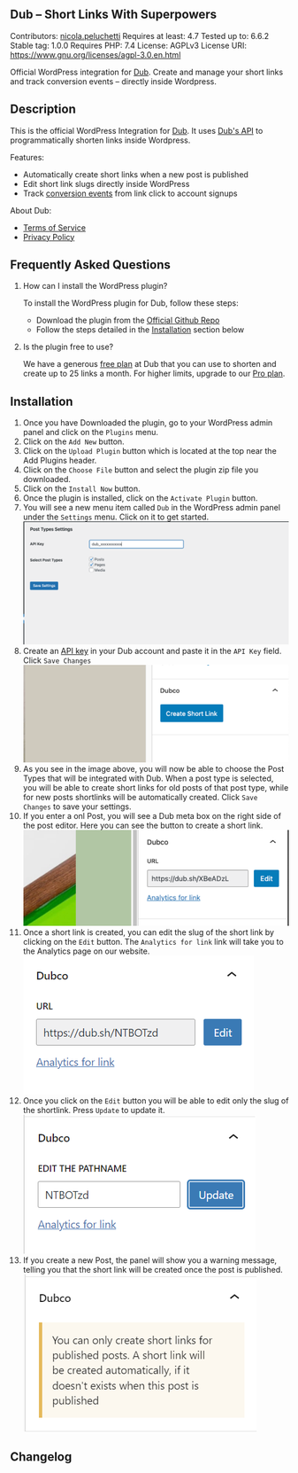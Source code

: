 ## Dub – Short Links With Superpowers

Contributors: [nicola.peluchetti](https://github.com/nicoladj77)
Requires at least: 4.7
Tested up to: 6.6.2
Stable tag: 1.0.0
Requires PHP: 7.4
License: AGPLv3
License URI: https://www.gnu.org/licenses/agpl-3.0.en.html

Official WordPress integration for [Dub](https://dub.co). Create and manage your short links and track conversion events – directly inside Wordpress.

## Description

This is the official WordPress Integration for [Dub](https://dub.co). It uses [Dub's API](https://dub.co/api) to programmatically shorten links inside Wordpress.

Features:
- Automatically create short links when a new post is published
- Edit short link slugs directly inside WordPress
- Track [conversion events](https://dub.co/help/article/dub-conversions) from link click to account signups

About Dub:
- [Terms of Service](https://dub.co/legal/terms)
- [Privacy Policy](https://dub.co/legal/privacy)

## Frequently Asked Questions

1. How can I install the WordPress plugin?

   To install the WordPress plugin for Dub, follow these steps:
    - Download the plugin from the [Official Github Repo](https://github.com/dubinc/wordpress/archive/refs/heads/main.zip)
    - Follow the steps detailed in the [Installation](#installation) section below

2. Is the plugin free to use?

   We have a generous [free plan](https://dub.co/pricing) at Dub that you can use to shorten and create up to 25 links a month. For higher limits, upgrade to our [Pro plan](https://dub.co/help/article/pro-plan).

## Installation
1. Once you have Downloaded the plugin, go to your WordPress admin panel and click on the `Plugins` menu.
2. Click on the `Add New` button.
3. Click on the `Upload Plugin` button which is located at the top near the Add Plugins header.
4. Click on the `Choose File` button and select the plugin zip file you downloaded.
5. Click on the `Install Now` button.
6. Once the plugin is installed, click on the `Activate Plugin` button.
7. You will see a new menu item called `Dub` in the WordPress admin panel under the `Settings` menu. Click on it to get started. ![Screenshot](screenshots/1.png)
8. Create an [API key](https://dub.co/docs/api-reference/tokens) in your Dub account and paste it in the `API Key` field. Click `Save Changes`![Screenshot](screenshots/2.png)
9. As you see in the image above, you will now be able to choose the Post Types that will be integrated with Dub. When a post type is selected, you will be able to create short links for old posts of that post type, while for new posts shortlinks will be automatically created. Click `Save Changes` to save your settings.
10. If you enter a onl Post, you will see a Dub meta box on the right side of the post editor. Here you can see the button to create a short link. ![Screenshot](screenshots/3.png)
11. Once a short link is created, you can edit the slug of the short link by clicking on the `Edit` button. The `Analytics for link` link will take you to the Analytics page on our website.  ![Screenshot](screenshots/4.png)
12. Once you click on the `Edit` button you will be able to edit only the slug of the shortlink. Press `Update` to update it.  ![Screenshot](screenshots/5.png)
12. If you create a new Post, the panel will show you a warning message, telling you that the short link will be created once the post is published. ![Screenshot](screenshots/6.png)

## Changelog
